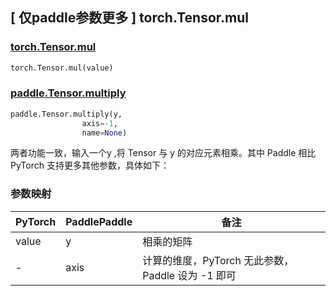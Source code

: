 ## [ 仅paddle参数更多 ] torch.Tensor.mul

### [torch.Tensor.mul](https://pytorch.org/docs/1.13/generated/torch.Tensor.mul.html)

```python
torch.Tensor.mul(value) 
```

### [paddle.Tensor.multiply](https://www.paddlepaddle.org.cn/documentation/docs/zh/api/paddle/Tensor_cn.html#multiply-y-axis-1-name-none)

```python
paddle.Tensor.multiply(y, 
                axis=-1, 
                name=None)
```

两者功能一致，输入一个y ,将 Tensor 与 y 的对应元素相乘。其中 Paddle 相比 PyTorch 支持更多其他参数，具体如下：

### 参数映射
| PyTorch       | PaddlePaddle | 备注                                                   |
| ------------- | ------------ | ------------------------------------------------------ |
| value          | y         | 相乘的矩阵                                     |
| -          | axis         | 计算的维度，PyTorch 无此参数， Paddle 设为 -1 即可                                   |




